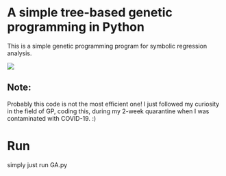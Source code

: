 # A simple tree-based genetic programming in Python
This is a simple genetic programming program for symbolic regression analysis.

![](https://github.com/Mahdi-Massahi/tiny_gp/blob/master/Screenshot.jpg)

## Note:
Probably this code is not the most efficient one! I just followed my curiosity in the field of GP, coding this, during my 2-week quarantine when I was contaminated with COVID-19. :)

# Run
simply just run GA.py
